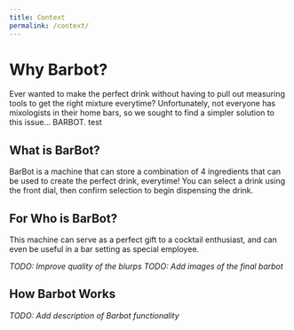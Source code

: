 ```yaml
---
title: Context
permalink: /context/
---
```


# Why Barbot?

Ever wanted to make the perfect drink without having to pull out measuring tools to get the right mixture everytime? Unfortunately, not everyone has mixologists in their home bars, so we sought to find a simpler solution to this issue... BARBOT.
test

## What is BarBot?
BarBot is a machine that can store a combination of 4 ingredients that can be used to create the perfect drink, everytime! You can select a drink using the front dial, then confirm selection to begin dispensing the drink.

## For Who is BarBot?
This machine can serve as a perfect gift to a cocktail enthusiast, and can even be useful in a bar setting as special employee.

_TODO: Improve quality of the blurps_
_TODO: Add images of the final barbot_

## How Barbot Works
_TODO: Add description of Barbot functionality_
